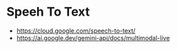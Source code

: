 # Speeh To Text

- https://cloud.google.com/speech-to-text/
- https://ai.google.dev/gemini-api/docs/multimodal-live 